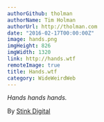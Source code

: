 ```yaml
---
authorGithub: tholman
authorName: Tim Holman
authorUrl: http://tholman.com
date: "2016-02-17T00:00:00Z"
image: hands.png
imgHeight: 826
imgWidth: 1320
link: http://hands.wtf
remoteImage: true
title: Hands.wtf
category: WideWeirdWeb
---
```


_Hands hands hands._

By [Stink Digital](http://www.stinkdigital.com)
